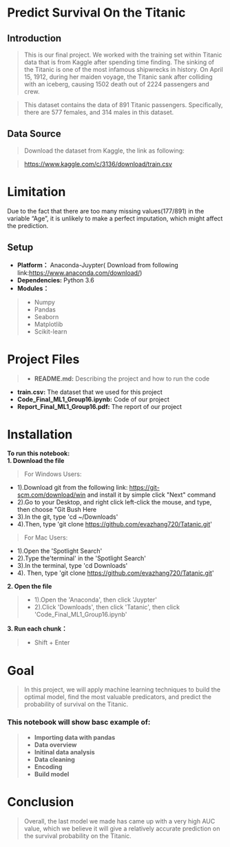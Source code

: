 
# Predict Survival On the Titanic

## Introduction

>This is our final project. We worked with the training set within Titanic data that is from Kaggle after spending time finding. The sinking of the Titanic is one of the most infamous shipwrecks in history. On April 15, 1912, during her maiden voyage, the Titanic sank after colliding with an iceberg, causing 1502 death out of 2224 passengers and crew.  
 
>This dataset contains the data of 891 Titanic passengers. Specifically, there are 577 females, and 314 males in this dataset.  

## Data Source

>Download the dataset from Kaggle, the link as following: 
       
>https://www.kaggle.com/c/3136/download/train.csv

# Limitation
Due to the fact that there are too many missing values(177/891) in the variable “Age”, it is unlikely to make a perfect imputation, which might affect the prediction. 

## Setup
* **Platform：** Anaconda-Juypter( Download from following link:https://www.anaconda.com/download/)
* **Dependencies:** Python 3.6
* **Modules：**        
>* Numpy             
>* Pandas  
>* Seaborn 
>* Matplotlib 
>* Scikit-learn  

# Project Files
>* **README.md:** Describing the project and how to run the code 
* **train.csv:** The dataset that we used for this project
* **Code_Final_ML1_Group16.ipynb:** Code of our project
* **Report_Final_ML1_Group16.pdf:** The report of our project

# Installation

**To run this notebook:**  
**1. Download the file**  
>For Windows Users:  
* 1).Download git from the following link: https://git-scm.com/download/win and install it by simple click "Next" command 
* 2).Go to your Desktop, and right click left-click the mouse, and type, then choose "Git Bush Here 
* 3).In the git, type 'cd ~/Downloads'
* 4).Then, type 'git clone https://github.com/evazhang720/Tatanic.git'
> For Mac Users:
* 1).Open the 'Spotlight Search'
* 2).Type the'terminal' in the 'Spotlight Search'
* 3).In the terminal, type 'cd Downloads'
* 4). Then, type 'git clone https://github.com/evazhang720/Tatanic.git'
 
**2. Open the file**
>* 1).Open the 'Anaconda', then click 'Juypter'
>* 2).Click 'Downloads', then click 'Tatanic', then click 'Code_Final_ML1_Group16.ipynb'

**3. Run each chunk：**  
>* Shift + Enter

# Goal 

>In this project, we will apply machine learning techniques to build the optimal model, find the most valuable predicators, and predict the probability of survival on the Titanic. 

### This notebook will show basc example of:


>* **Importing data with pandas** 
>* **Data overview** 
>* **Initinal data analysis** 
>* **Data cleaning** 
>* **Encoding**
>* **Build model**

# Conclusion

>Overall, the last model we made has came up with a very high AUC value, which we believe it will give a relatively accurate prediction on the survival probability on the Titanic. 
